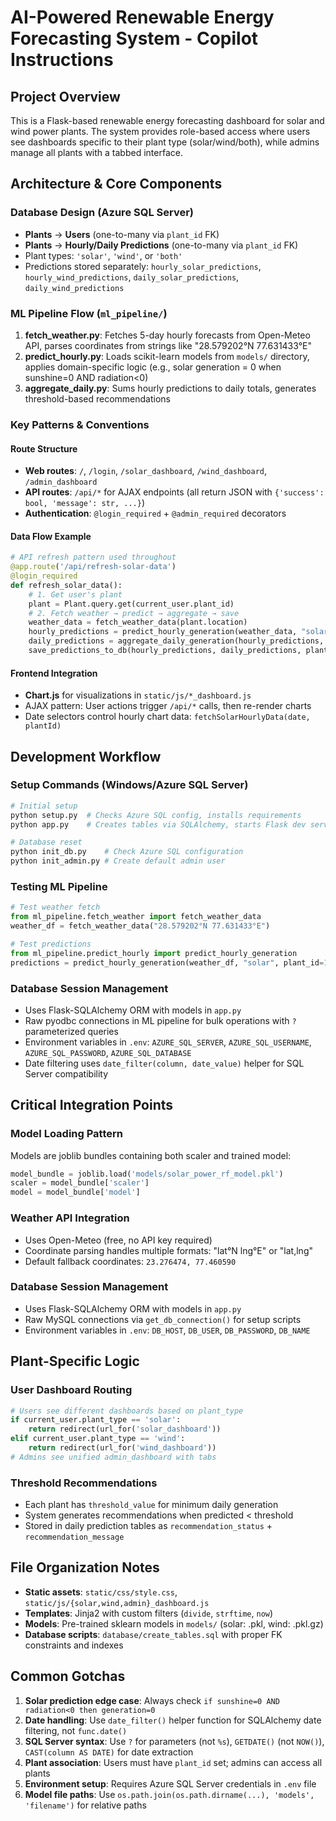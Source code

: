 # AI-Powered Renewable Energy Forecasting System - Copilot Instructions

## Project Overview

This is a Flask-based renewable energy forecasting dashboard for solar and wind power plants. The system provides role-based access where users see dashboards specific to their plant type (solar/wind/both), while admins manage all plants with a tabbed interface.

## Architecture & Core Components

### Database Design (Azure SQL Server)
- **Plants** → **Users** (one-to-many via `plant_id` FK)
- **Plants** → **Hourly/Daily Predictions** (one-to-many via `plant_id` FK)
- Plant types: `'solar'`, `'wind'`, or `'both'`
- Predictions stored separately: `hourly_solar_predictions`, `hourly_wind_predictions`, `daily_solar_predictions`, `daily_wind_predictions`

### ML Pipeline Flow (`ml_pipeline/`)
1. **fetch_weather.py**: Fetches 5-day hourly forecasts from Open-Meteo API, parses coordinates from strings like "28.579202°N 77.631433°E"
2. **predict_hourly.py**: Loads scikit-learn models from `models/` directory, applies domain-specific logic (e.g., solar generation = 0 when sunshine=0 AND radiation<0)
3. **aggregate_daily.py**: Sums hourly predictions to daily totals, generates threshold-based recommendations

### Key Patterns & Conventions

#### Route Structure
- **Web routes**: `/`, `/login`, `/solar_dashboard`, `/wind_dashboard`, `/admin_dashboard`
- **API routes**: `/api/*` for AJAX endpoints (all return JSON with `{'success': bool, 'message': str, ...}`)
- **Authentication**: `@login_required` + `@admin_required` decorators

#### Data Flow Example
```python
# API refresh pattern used throughout
@app.route('/api/refresh-solar-data')
@login_required
def refresh_solar_data():
    # 1. Get user's plant
    plant = Plant.query.get(current_user.plant_id)
    # 2. Fetch weather → predict → aggregate → save
    weather_data = fetch_weather_data(plant.location)
    hourly_predictions = predict_hourly_generation(weather_data, "solar", plant.id)
    daily_predictions = aggregate_daily_generation(hourly_predictions, plant.threshold_value)
    save_predictions_to_db(hourly_predictions, daily_predictions, plant.id, db, "solar")
```

#### Frontend Integration
- **Chart.js** for visualizations in `static/js/*_dashboard.js`
- AJAX pattern: User actions trigger `/api/*` calls, then re-render charts
- Date selectors control hourly chart data: `fetchSolarHourlyData(date, plantId)`

## Development Workflow

### Setup Commands (Windows/Azure SQL Server)
```bash
# Initial setup
python setup.py  # Checks Azure SQL config, installs requirements
python app.py    # Creates tables via SQLAlchemy, starts Flask dev server

# Database reset
python init_db.py    # Check Azure SQL configuration
python init_admin.py # Create default admin user
```

### Testing ML Pipeline
```python
# Test weather fetch
from ml_pipeline.fetch_weather import fetch_weather_data
weather_df = fetch_weather_data("28.579202°N 77.631433°E")

# Test predictions
from ml_pipeline.predict_hourly import predict_hourly_generation
predictions = predict_hourly_generation(weather_df, "solar", plant_id=1)
```

### Database Session Management
- Uses Flask-SQLAlchemy ORM with models in `app.py`
- Raw pyodbc connections in ML pipeline for bulk operations with `?` parameterized queries
- Environment variables in `.env`: `AZURE_SQL_SERVER`, `AZURE_SQL_USERNAME`, `AZURE_SQL_PASSWORD`, `AZURE_SQL_DATABASE`
- Date filtering uses `date_filter(column, date_value)` helper for SQL Server compatibility

## Critical Integration Points

### Model Loading Pattern
Models are joblib bundles containing both scaler and trained model:
```python
model_bundle = joblib.load('models/solar_power_rf_model.pkl')
scaler = model_bundle['scaler']
model = model_bundle['model']
```

### Weather API Integration
- Uses Open-Meteo (free, no API key required)
- Coordinate parsing handles multiple formats: "lat°N lng°E" or "lat,lng"
- Default fallback coordinates: `23.276474, 77.460590`

### Database Session Management
- Uses Flask-SQLAlchemy ORM with models in `app.py`
- Raw MySQL connections via `get_db_connection()` for setup scripts
- Environment variables in `.env`: `DB_HOST`, `DB_USER`, `DB_PASSWORD`, `DB_NAME`

## Plant-Specific Logic

### User Dashboard Routing
```python
# Users see different dashboards based on plant_type
if current_user.plant_type == 'solar':
    return redirect(url_for('solar_dashboard'))
elif current_user.plant_type == 'wind':
    return redirect(url_for('wind_dashboard'))
# Admins see unified admin_dashboard with tabs
```

### Threshold Recommendations
- Each plant has `threshold_value` for minimum daily generation
- System generates recommendations when predicted < threshold
- Stored in daily prediction tables as `recommendation_status` + `recommendation_message`

## File Organization Notes

- **Static assets**: `static/css/style.css`, `static/js/{solar,wind,admin}_dashboard.js`
- **Templates**: Jinja2 with custom filters (`divide`, `strftime`, `now`)
- **Models**: Pre-trained sklearn models in `models/` (solar: .pkl, wind: .pkl.gz)
- **Database scripts**: `database/create_tables.sql` with proper FK constraints and indexes

## Common Gotchas

1. **Solar prediction edge case**: Always check `if sunshine=0 AND radiation<0 then generation=0`
2. **Date handling**: Use `date_filter()` helper function for SQLAlchemy date filtering, not `func.date()`
3. **SQL Server syntax**: Use `?` for parameters (not `%s`), `GETDATE()` (not `NOW()`), `CAST(column AS DATE)` for date extraction
4. **Plant association**: Users must have `plant_id` set; admins can access all plants
5. **Environment setup**: Requires Azure SQL Server credentials in `.env` file
6. **Model file paths**: Use `os.path.join(os.path.dirname(...), 'models', 'filename')` for relative paths
